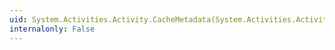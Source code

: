```yaml
---
uid: System.Activities.Activity.CacheMetadata(System.Activities.ActivityMetadata)
internalonly: False
---
```

